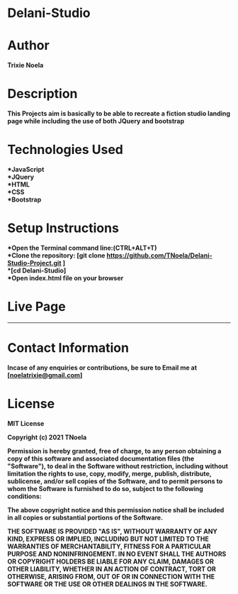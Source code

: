 # Delani-Studio
# Author
<b>Trixie Noela
# Description
This Projects aim is basically to be able to recreate a fiction studio landing page while including the use of both JQuery and bootstrap
# Technologies Used
*JavaScript<br>
*JQuery<br>
*HTML<br>
*CSS<br>
*Bootstrap<br>
# Setup Instructions
*Open the Terminal command line:(CTRL+ALT+T)<br>
*Clone the repository: <b>[git clone https://github.com/TNoela/Delani-Studio-Project.git ]<br>
*[cd Delani-Studio]<br>
*Open index.html file on your browser
# Live Page
****
# Contact Information
Incase of any enquiries or contributions, be sure to Email me at [noelatrixie@gmail.com]
# License
MIT License<br>

Copyright (c) 2021 TNoela<br>

Permission is hereby granted, free of charge, to any person obtaining a copy
of this software and associated documentation files (the "Software"), to deal
in the Software without restriction, including without limitation the rights
to use, copy, modify, merge, publish, distribute, sublicense, and/or sell
copies of the Software, and to permit persons to whom the Software is
furnished to do so, subject to the following conditions:<br>

The above copyright notice and this permission notice shall be included in all
copies or substantial portions of the Software.<br>

THE SOFTWARE IS PROVIDED "AS IS", WITHOUT WARRANTY OF ANY KIND, EXPRESS OR
IMPLIED, INCLUDING BUT NOT LIMITED TO THE WARRANTIES OF MERCHANTABILITY,
FITNESS FOR A PARTICULAR PURPOSE AND NONINFRINGEMENT. IN NO EVENT SHALL THE
AUTHORS OR COPYRIGHT HOLDERS BE LIABLE FOR ANY CLAIM, DAMAGES OR OTHER
LIABILITY, WHETHER IN AN ACTION OF CONTRACT, TORT OR OTHERWISE, ARISING FROM,
OUT OF OR IN CONNECTION WITH THE SOFTWARE OR THE USE OR OTHER DEALINGS IN THE
SOFTWARE.
